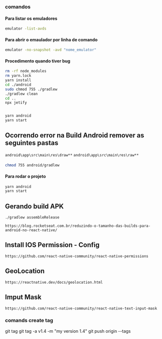 

### comandos

#### Para listar os emuladores
```bash
emulator -list-avds
```
#### Para abrir o emaulador por linha de comando
```bash
emulator -no-snapshot -avd "nome_emulator"
```

#### Procedimento quando tiver bug
```bash
rm -rf node_modules
rm yarn.lock
yarn install
cd ./android
sudo chmod 755 ./gradlew
./gradlew clean
cd ..
npx jetify


yarn android
yarn start
```

## Ocorrendo error na Build Android remover as seguintes pastas
`android\app\src\main\res\draw**`
`android\app\src\main\res\raw**`


####
```bash
chmod 755 android/gradlew
```
#### Para rodar o projeto
```bash
yarn android
yarn start
```

## Gerando build APK
`./gradlew assembleRelease`

`https://blog.rocketseat.com.br/reduzindo-o-tamanho-das-builds-para-android-no-react-native/`

## Install IOS Permission - Config
`https://github.com/react-native-community/react-native-permissions`

## GeoLocation
`https://reactnative.dev/docs/geolocation.html`

## Imput Mask
`https://github.com/react-native-community/react-native-text-input-mask`


### comands create tag
git tag
git tag -a v1.4 -m "my version 1.4"
git push origin --tags

